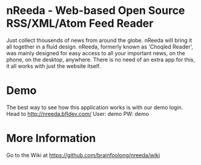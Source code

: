 nReeda - Web-based Open Source RSS/XML/Atom Feed Reader
======

Just collect thousends of news from around the globe. nReeda will bring it all together in a fluid design. nReeda, formerly known as 'Choqled Reader', was mainly designed for easy access to all your important news, on the phone, on the desktop, anywhere. There is no need of an extra app for this, it all works with just the website itself.

Demo
==
The best way to see how this application works is with our demo login.
Head to http://nreeda.bfldev.com/
User: demo
PW: demo 

More Information
==
Go to the Wiki at https://github.com/brainfoolong/nreeda/wiki
